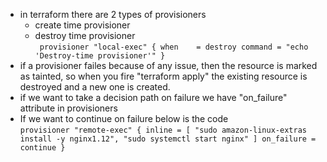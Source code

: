 - in terraform there are 2 types of provisioners
    - create time provisioner
    - destroy time provisioner</br>
    ` provisioner "local-exec" {
    when    = destroy
    command = "echo 'Destroy-time provisioner'"
  }`
- if a provisioner failes because of any issue, then the resource is marked as tainted, so when you fire "terraform apply" the existing resource is destroyed and a new one is created.
- if we want to take a decision path on failure we have "on_failure" attribute in provisioners
- If we want to continue on failure below is the code</br>
   `provisioner "remote-exec" {
    inline = [
      "sudo amazon-linux-extras install -y nginx1.12",
      "sudo systemctl start nginx"
    ]
     on_failure = continue
  }`